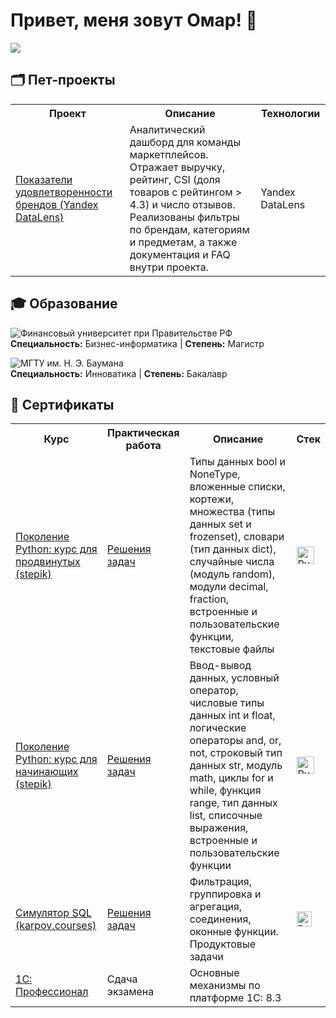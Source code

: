 # Привет, меня зовут Омар! 👋  

<a href="https://t.me/inflaer" target="_blank">
  <img src="https://img.shields.io/badge/Telegram-26A5E4?style=for-the-badge&logo=telegram&logoColor=white&labelColor=26A5E4" />
</a>  


## 🗂️ Пет-проекты

<table>
  <tr>
    <th>Проект</th>
    <th>Описание</th>
    <th>Технологии</th>
  </tr>

  <tr>
    <td><a href="https://datalens.yandex/16lzz3g2eb1sm?tab=Mr" target="_blank">Показатели удовлетворенности брендов (Yandex DataLens)</a></td>
    <td>Аналитический дашборд для команды маркетплейсов. Отражает выручку, рейтинг, CSI (доля товаров с рейтингом > 4.3) и число отзывов. Реализованы фильтры по брендам, категориям и предметам, а также документация и FAQ внутри проекта.</td>
    <td>Yandex DataLens</td>
  </tr>
</table>


## 🎓 Образование
![Финансовый университет при Правительстве РФ](https://img.shields.io/badge/Финансовый%20университет%20при%20Правительстве%20РФ-2023--2025-darkgreen?style=for-the-badge)  
**Специальность:** Бизнес-информатика | **Степень:** Магистр  

![МГТУ им. Н. Э. Баумана](https://img.shields.io/badge/МГТУ%20им.%20Н.%20Э.%20Баумана-2019--2023-blue?style=for-the-badge)  
**Специальность:** Инноватика | **Степень:** Бакалавр  

## 📜 Сертификаты

<table>
  <tr>
    <th>Курс</th>
    <th>Практическая работа</th>
    <th>Описание</th>
    <th>Стек</th>
    <!-- <th>Дата </th> -->
  </tr>
  <tr>
    <td><a href="https://stepik.org/cert/2969784" target="_blank">Поколение Python: курс для продвинутых (stepik)</a></td>
    <td><a href="https://github.com/kakhrimanov/projects_kakhrimanov/tree/242f81810b763b8fc4fc715319ee002fdb0f5ee1/education/python_generation/python_generation_course_for_advanced" target="_blank">Решения задач</a></td>
    <td>Типы данных bool и NoneType, вложенные списки, кортежи, множества (типы данных set и frozenset), словари (тип данных dict), случайные числа (модуль random), модули decimal, fraction, встроенные и пользовательские функции, текстовые файлы</td>
    <td>
      <img src="https://cdn.jsdelivr.net/gh/devicons/devicon/icons/python/python-original.svg" width="28" title="Python">
    </td>
    <!-- <td>2025-09-26</td> -->
  </tr>
  <tr>
    <td><a href="https://stepik.org/cert/2935091" target="_blank">Поколение Python: курс для начинающих (stepik)</a></td>
    <td><a href="https://github.com/kakhrimanov/projects_kakhrimanov/blob/bdc577bca21c4258479c15c4b2fc350b952fe2e/python_generation/python_generation_course_for_beginners.ipynb" target="_blank">Решения задач</a></td>
    <td>Ввод-вывод данных, условный оператор, числовые типы данных int и float, логические операторы and, or, not, строковый тип данных str, модуль math, циклы for и while, функция range, тип данных list, списочные выражения, встроенные и пользовательские функции</td>
    <td>
      <img src="https://cdn.jsdelivr.net/gh/devicons/devicon/icons/python/python-original.svg" width="28" title="Python">
    </td>
    <!-- <td>2025-08-13</td> -->
  </tr>
  <tr>
    <td><a href="https://lab.karpov.courses/certificate/ba233951-0c5c-4487-9735-ba6074f9d8eb/" target="_blank">Симулятор SQL (karpov.courses)</a></td>
    <td><a href="https://redash.public.karpov.courses/queries/105890/source" target="_blank">Решения задач</a></td>
    <td>Фильтрация, группировка и агрегация, соединения, оконные функции. Продуктовые задачи</td>
    <td>
      <img src="https://cdn.jsdelivr.net/gh/devicons/devicon/icons/postgresql/postgresql-original.svg" width="24" title="PostgreSQL">
    </td>
    <!-- <td>2025-05-31</td> -->
  </tr>
    <tr>
    <td><a href="https://github.com/kakhrimanov/projects_kakhrimanov/blob/e447ee1c9e11ffd4db62c96e9bc9160ba93a997a/education/other/Certificate_1C_Professional.pdf" target="_blank">1С: Профессионал </a></td>
    <td>Сдача экзамена</td>
    <td>Основные механизмы по платформе 1С: 8.3</td>
    <!-- <td>2024-07-24</td> -->
  </tr>
</table>














<!--
**kakhrimanov/kakhrimanov** is a ✨ _special_ ✨ repository because its `README.md` (this file) appears on your GitHub profile.

Here are some ideas to get you started:

- 🔭 I’m currently working on ...
- 🌱 I’m currently learning ...
- 👯 I’m looking to collaborate on ...
- 🤔 I’m looking for help with ...
- 💬 Ask me about ...
- 📫 How to reach me: ...
- 😄 Pronouns: ...
- ⚡ Fun fact: ...
-->
